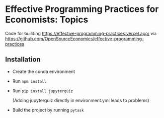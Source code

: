 # Effective Programming Practices for Economists: Topics

Code for building https://effective-programming-practices.vercel.app/ via
https://github.com/OpenSourceEconomics/effective-programming-practices

## Installation

- Create the conda environment

- Run `npm install`

- Run `pip install jupyterquiz`

  (Adding jupyterquiz directly in environment.yml leads to problems)

- Build the project by running `pytask`
